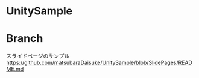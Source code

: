 # UnitySample

# Branch
スライドページのサンプル
 https://github.com/matsubaraDaisuke/UnitySample/blob/SlidePages/README.md
